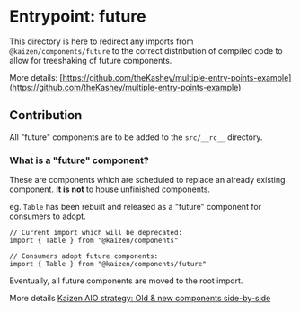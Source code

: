 # Entrypoint: future

This directory is here to redirect any imports from `@kaizen/components/future` to the correct distribution of compiled code to allow for treeshaking of future components.

More details: [https://github.com/theKashey/multiple-entry-points-example](https://github.com/theKashey/multiple-entry-points-example)

## Contribution

All "future" components are to be added to the `src/__rc__` directory.

### What is a "future" component?

These are components which are scheduled to replace an already existing component. **It is not** to house unfinished components.

eg. `Table` has been rebuilt and released as a "future" component for consumers to adopt.

```
// Current import which will be deprecated:
import { Table } from "@kaizen/components"

// Consumers adopt future components:
import { Table } from "@kaizen/components/future"
```

Eventually, all future components are moved to the root import.

More details [Kaizen AIO strategy: Old & new components side-by-side](https://cultureamp.atlassian.net/wiki/spaces/DesignSystem/pages/2963439636/Kaizen+all-in-one+strategy#Old-%26-new-components-side-by-side)
